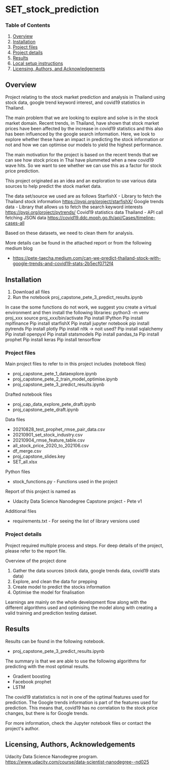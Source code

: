 # SET_stock_prediction
### Table of Contents

1. [Overview](#overview)
2. [Installation](#installation)
3. [Project files](#project_files)
4. [Project details](#project_details)
5. [Results](#results)
6. [Local setup instructions](#local_setup)
7. [Licensing, Authors, and Acknowledgements](#licensing)

## Overview <a name="overview"></a>
Project relating to the stock market prediction and analysis in Thailand using stock data, google trend keyword interest, and covid19 statistics in Thailand.

The main problem that we are looking to explore and solve is in the stock market domain. Recent trends, in Thailand, have shown that stock market prices have been affected by the increase in covid19 statistics and this also has been influenced by the google search information. Here, we look to explore whether these have an impact in predicting the stock information or not and how we can optimise our models to yield the highest performance.

The main motivation for the project is based on the recent trends that we can see how stock prices in Thai have plummeted when a new covid19 wave hits. So we want to see whether we can use this as a factor for stock price prediction.

This project originated as an idea and an exploration to use various data sources to help predict the stock market data. 

The data set/source we used are as follows
StarfishX - Library to fetch the Thailand stock information
https://pypi.org/project/starfishX/ 
Google trends data - Library that allows us to fetch the search keyword interests
https://pypi.org/project/pytrends/ 
Covid19 statistics data Thailand - API call fetching JSON data
https://covid19.ddc.moph.go.th/api/Cases/timeline-cases-all 

Based on these datasets, we need to clean them for analysis.

More details can be found in the attached report or from the following medium blog 
- https://pete-taecha.medium.com/can-we-predict-thailand-stock-with-google-trends-and-covid19-stats-2b5ecf0712f4

## Installation <a name="installation"></a>

1. Download all files
2. Run the notebook proj_capstone_pete_3_predict_results.ipynb

In case the some functions do not work, we suggest you create a virtual environment and then install the following libraries:
python3 -m venv proj_xxx
source proj_xxx/bin/activate
Pip install IPython
Pip install mplfinance
Pip install starfishX
Pip install jupyter notebook
pip install pytrends
Pip install plotly
Pip install nltk -> noit used?
Pip install sqlalchemy
Pip install openpyxl
Pip install statsmodels
Pip install pandas_ta
Pip install prophet
Pip install keras
Pip install tensorflow

### Project files <a name="project_files"></a>
Main project files to refer to in this project includes (notebook files)
- proj_capstone_pete_1_dataexplore.ipynb
- proj_capstone_pete_2_train_model_optimise.ipynb
- proj_capstone_pete_3_predict_results.ipynb

Drafted notebook files
- proj_cap_data_explore_pete_draft.ipynb
- proj_capstone_pete_draft.ipynb

Data files
- 20210828_test_prophet_rmse_pair_data.csv
- 20210901_set_stock_industry.csv
- 20210904_rmse_feature_table.csv
- all_stock_price_2020_to_202106.csv
- df_merge.csv
- proj_capstone_slides.key
- SET_all.xlsx

Python files
- stock_functions.py - Functions used in the project

Report of this project is named as
- Udacity Data Science Nanodegree Capstone project - Pete v1

Additional files
- requirements.txt - For seeing the list of library versions used

### Project details <a name="project_details"></a>
Project required multiple process and steps. For deep details of the project, please refer to the report file.

Overview of the project done
1. Gather the data sources (stock data, google trends data, covid19 stats data)
2. Explore, and clean the data for prepping
3. Create model to predict the stocks information
4. Optimise the model for finalisation

Learnings are mainly on the whole development flow along with the different algorithms used and optimising the model along with creating a valid training and prediction testing dataset.

## Results<a name="results"></a>
Results can be found in the following notebook.
- proj_capstone_pete_3_predict_results.ipynb

The summary is that we are able to use the following algorithms for predicting with the most optimal results.
- Gradient boosting
- Facebook prophet
- LSTM

The covid19 statististics is not in one of the optimal features used for prediction.
The Google trends information is part of the features used for prediction.
This means that, covid19 has no correlation to the stock price changes, but there is for Google trends.

For more information, check the Jupyter notebook files or contact the project's author.

## Licensing, Authors, Acknowledgements<a name="licensing"></a>

Udacity Data Science Nanodegree program.
https://www.udacity.com/course/data-scientist-nanodegree--nd025

